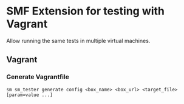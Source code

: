 # SMF Extension for testing with Vagrant

Allow running the same tests in multiple virtual machines.

## Vagrant

### Generate Vagrantfile


    sm sm_tester generate config <box_name> <box_url> <target_file> [param=value ...]
